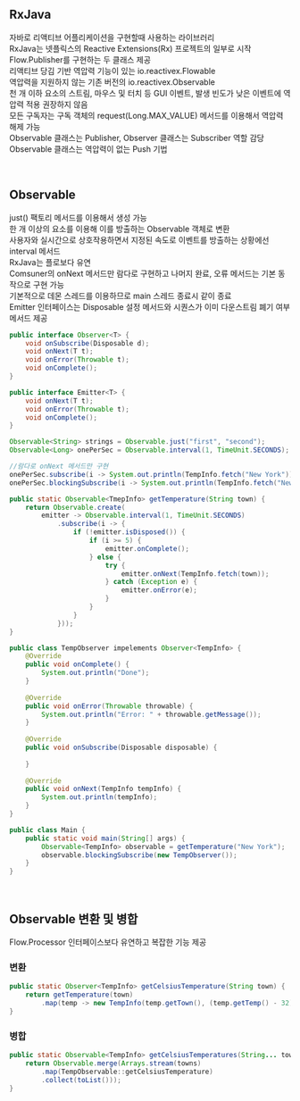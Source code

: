 ## RxJava
자바로 리액티브 어플리케이션을 구현할때 사용하는 라이브러리  
RxJava는 넷플릭스의 Reactive Extensions(Rx) 프로젝트의 일부로 시작  
Flow.Publisher를 구현하는 두 클래스 제공  
리액티브 당김 기반 역압력 기능이 있는 io.reactivex.Flowable  
역압력을 지원하지 않는 기존 버전의 io.reactivex.Observable  
천 개 이하 요소의 스트림, 마우스 및 터치 등 GUI 이벤트, 발생 빈도가 낮은 이벤트에 역압력 적용 권장하지 않음  
모든 구독자는 구독 객체의 request(Long.MAX_VALUE) 메서드를 이용해서 역압력 해제 가능  
Observable 클래스는 Publisher, Observer 클래스는 Subscriber 역할 감당  
Observable 클래스는 역압력이 없는 Push 기법  

<br>

## Observable
just() 팩토리 메서드를 이용해서 생성 가능  
한 개 이상의 요소를 이용해 이를 방출하는 Observable 객체로 변환  
사용자와 실시간으로 상호작용하면서 지정된 속도로 이벤트를 방출하는 상황에선 interval 메서드  
RxJava는 플로보다 유연  
Comsuner의 onNext 메서드만 람다로 구현하고 나머지 완료, 오류 메서드는 기본 동작으로 구현 가능  
기본적으로 데몬 스레드를 이용하므로 main 스레드 종료시 같이 종료  
Emitter 인터페이스는 Disposable 설정 메서드와 시퀀스가 이미 다운스트림 폐기 여부 메서드 제공  

````java
public interface Observer<T> {
    void onSubscribe(Disposable d);
    void onNext(T t);
    void onError(Throwable t);
    void onComplete();
}

public interface Emitter<T> {
    void onNext(T t);
    void onError(Throwable t);
    void onComplete();
}

Observable<String> strings = Observable.just("first", "second");
Observable<Long> onePerSec = Observable.interval(1, TimeUnit.SECONDS);

//람다로 onNext 메서드만 구현
onePerSec.subscribe(i -> System.out.println(TempInfo.fetch("New York")));
onePerSec.blockingSubscribe(i -> System.out.println(TempInfo.fetch("New York")));

public static Observable<TmepInfo> getTemperature(String town) {
    return Observable.create(
        emitter -> Observable.interval(1, TimeUnit.SECONDS)
            .subscribe(i -> {
                if (!emitter.isDisposed()) {
                    if (i >= 5) {
                        emitter.onComplete();
                    } else {
                        try {
                            emitter.onNext(TempInfo.fetch(town));
                        } catch (Exception e) {
                            emitter.onError(e);
                        }
                    }
                }
            }));
}

public class TempObserver impelements Observer<TempInfo> {
    @Override
    public void onComplete() {
        System.out.println("Done");
    }
    
    @Override
    public void onError(Throwable throwable) {
        System.out.println("Error: " + throwable.getMessage());
    }
    
    @Override
    public void onSubscribe(Disposable disposable) {
        
    }
    
    @Override
    public void onNext(TempInfo tempInfo) {
        System.out.println(tempInfo);
    }
}

public class Main {
    public static void main(String[] args) {
        Observable<TempInfo> observable = getTemperature("New York");
        observable.blockingSubscribe(new TempObserver());
    }
}
````

<br>

## Observable 변환 및 병합
Flow.Processor 인터페이스보다 유연하고 복잡한 기능 제공  

### 변환
````java
public static Observer<TempInfo> getCelsiusTemperature(String town) {
    return getTemperature(town)
        .map(temp -> new TempInfo(temp.getTown(), (temp.getTemp() - 32) * 5 / 9);
}
````
    
### 병합
````java
public static Observable<TempInfo> getCelsiusTemperatures(String... towns) {
    return Observable.merge(Arrays.stream(towns)
        .map(TempObservable::getCelsiusTemperature)
        .collect(toList()));
}
````

<br>

